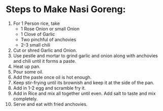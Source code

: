 # Steps to Make Nasi Goreng:

1. For 1 Person rice, take
   * 1 Rose Onion or small Onion
   * 1 Clove of Garlic
   *  Two pinchful of anchovies
   *  2-3 small chili
2. Cut or shred Garlic and Onion.
3. Use pestle and mortar to grind garlic and onion along with anchovies and chili until it forms a paste.
4. Heat up pan.
5. Pour some oil.
6. Add the paste once oil is hot enough.
7. Keep stir-frying until its brownish and keep it at the side of the pan.
8. Add in 1-2 egg and scramble fry it.
9. Add in Rice and mix all together until even. Add salt to taste and mix completely.
10. Serve and eat with fried anchovies.
